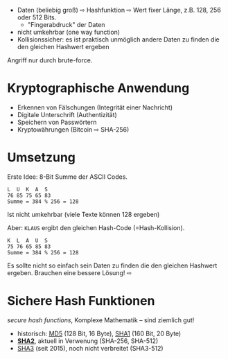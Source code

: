 - Daten (beliebig groß) ⇨ Hashfunktion ⇨ Wert fixer Länge, z.B. 128, 256 oder 512 Bits. 
  - "Fingerabdruck" der Daten
- nicht umkehrbar (one way function)
- Kollisionssicher: es ist praktisch unmöglich andere Daten zu finden die den gleichen Hashwert ergeben

Angriff nur durch brute-force.



# Kryptographische Anwendung

- Erkennen von Fälschungen (Integrität einer Nachricht)
- Digitale Unterschrift (Authentizität)
- Speichern von Passwörtern
- Kryptowährungen (Bitcoin ⇨ SHA-256)



# Umsetzung

Erste Idee: 8-Bit Summe der ASCII Codes. 

```
L  U  K  A  S
76 85 75 65 83
Summe = 384 % 256 = 128
```

Ist nicht umkehrbar (viele Texte können 128 ergeben)

Aber: `KLAUS` ergibt den gleichen Hash-Code (=Hash-Kollision).

```
K  L  A  U  S
75 76 65 85 83
Summe = 384 % 256 = 128
```

Es sollte nicht so einfach sein Daten zu finden die den gleichen Hashwert ergeben. Brauchen eine bessere Lösung!  ⇨



# Sichere Hash Funktionen

*secure hash functions*, Komplexe Mathematik – sind ziemlich gut!

- historisch: [MD5](https://en.wikipedia.org/wiki/MD5) (128 Bit, 16 Byte), [SHA1](https://en.wikipedia.org/wiki/SHA-1) (160 Bit, 20 Byte)
- [**SHA2**](https://en.wikipedia.org/wiki/SHA-2), aktuell in Verwenung (SHA-256, SHA-512)
- [SHA3](https://en.wikipedia.org/wiki/SHA-3) (seit 2015), noch nicht verbreitet (SHA3-512)


